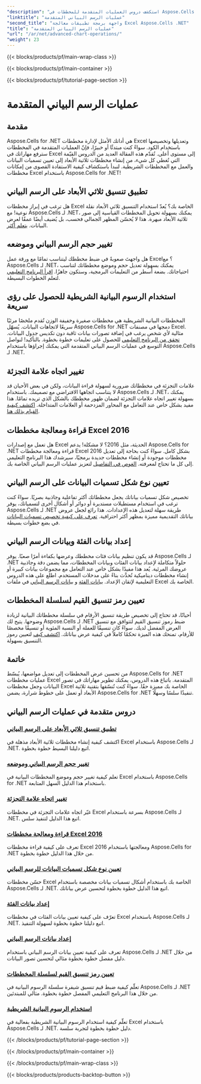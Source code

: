 ```yaml
---
"description": "استكشف دروس العمليات المتقدمة للمخططات في Aspose.Cells لـ .NET، بما في ذلك المخططات ثلاثية الأبعاد، وتغيير حجم المخططات، وعلامات التجزئة، والمزيد، مع أدلة سهلة المتابعة."
"linktitle": "عمليات الرسم البياني المتقدمة"
"second_title": "واجهة برمجة تطبيقات معالجة Excel Aspose.Cells .NET"
"title": "عمليات الرسم البياني المتقدمة"
"url": "/ar/net/advanced-chart-operations/"
"weight": 23
---
```


{{< blocks/products/pf/main-wrap-class >}}

{{< blocks/products/pf/main-container >}}

{{< blocks/products/pf/tutorial-page-section >}}

# عمليات الرسم البياني المتقدمة

## مقدمة

Aspose.Cells for .NET هي أداتك الأمثل لإدارة مخططات Excel وتعديلها وتخصيصها باستخدام الكود. سواءً كنت مبتدئًا أو خبيرًا، فإنّ العمليات المتقدمة في المخططات سترفع مهاراتك في Excel إلى مستوى أعلى. تُقدّم هذه المقالة العديد من الدروس القيّمة التي تُغطي كل شيء، من إنشاء مخططات ثلاثية الأبعاد إلى تعيين تسميات البيانات والعمل مع المخططات الشريطية. لنبدأ باستكشاف كيفية الاستفادة القصوى من إمكانات مخططات Excel باستخدام Aspose.Cells for .NET!

## تطبيق تنسيق ثلاثي الأبعاد على الرسم البياني

هل ترغب في إبراز مخططات Excel الخاصة بك؟ يُعدّ استخدام التنسيق ثلاثي الأبعاد نقلة نوعية! مع Aspose.Cells لـ .NET، يمكنك بسهولة تحويل المخططات القياسية إلى صور ثلاثية الأبعاد مبهرة. هذا لا يُحسّن المظهر الجمالي فحسب، بل يُضيف أيضًا عمقًا لعرض البيانات. [يتعلم أكثر](./apply-3d-format-to-chart/).

## تغيير حجم الرسم البياني وموضعه

هل واجهتَ صعوبةً في ضبط مخططك ليتناسب تمامًا مع ورقة عمل Excel؟ مع Aspose.Cells لـ .NET، يمكنك بسهولة تعديل حجم وموضع مخططاتك لتناسب احتياجاتك. بضعة أسطر من التعليمات البرمجية، وستكون جاهزًا. [اقرأ البرنامج التعليمي](./change-chart-size-and-position/) لتعلم الخطوات البسيطة.

## استخدام الرسوم البيانية الشريطية للحصول على رؤى سريعة

المخططات البيانية الشريطية هي مخططات صغيرة وخفيفة الوزن تُقدم ملخصًا مرئيًا سريعًا لاتجاهات البيانات. يُسهّل Aspose.Cells for .NET دمجها في مصنفات Excel. مثالية لأي شخص يرغب في إضافة تصورات بيانات ثاقبة دون تكديس جدول البيانات. [تحقق من البرنامج التعليمي](./using-sparklines/) للحصول على تعليمات خطوة بخطوة.
بالتأكيد! لنواصل التوسع في عمليات الرسم البياني المتقدمة التي يمكنك إجراؤها باستخدام Aspose.Cells لـ .NET.

## تغيير اتجاه علامة التجزئة

علامات التجزئة في مخططاتك ضرورية لسهولة قراءة البيانات، ولكن في بعض الأحيان قد لا يتناسب اتجاهها الافتراضي مع تصميمك. باستخدام Aspose.Cells لـ .NET، يمكنك بسهولة تغيير اتجاه علامات التجزئة لضمان ظهور مخططك بالشكل الذي تريده تمامًا. هذا مفيد بشكل خاص عند التعامل مع المحاور المزدحمة أو العلامات المتداخلة. [اكتشف كيفية القيام بذلك هنا](./change-tick-label-direction/).

## قراءة ومعالجة مخططات Excel 2016

هل تعمل مع إصدارات Excel الحديثة، مثل 2016؟ لا مشكلة! يدعم Aspose.Cells for .NET قراءة ومعالجة مخططات Excel 2016 بشكل كامل. سواءً كنت بحاجة إلى تعديل مخططات موجودة أو إنشاء مخططات جديدة برمجيًا، سيرشدك هذا البرنامج التعليمي إلى كل ما تحتاج لمعرفته. [الغوص في التفاصيل](./read-and-manipulate-excel-2016-charts/) لتعزيز عمليات الرسم البياني الخاصة بك.

## تعيين نوع شكل تسميات البيانات على الرسم البياني

تخصيص شكل تسميات بياناتك يجعل مخططاتك أكثر تفاعلية وجاذبية بصريًا. سواءً كنت ترغب في استخدام مستطيلات مستديرة أو دوائر أو أشكال أخرى لتسمياتك، يوفر Aspose.Cells لـ .NET طريقة سهلة لتعديل هذه الإعدادات. هذا رائع لجعل عروض بياناتك التقديمية مميزة بمظهر أكثر احترافية. [تعرف على كيفية تخصيص تسميات البيانات](./set-shape-type-of-data-labels-of-chart/) في بضع خطوات بسيطة.

## إعداد بيانات الفئة وبيانات الرسم البياني

قد يكون تنظيم بيانات فئات مخططك وعرضها بكفاءة أمرًا صعبًا. يوفر Aspose.Cells لـ .NET حلولاً متكاملة لإعداد بيانات الفئات وبيانات المخططات، مما يضمن دقة وجاذبية عروضك المرئية. يُعد هذا مفيدًا بشكل خاص عند التعامل مع مجموعات بيانات كبيرة أو إنشاء مخططات ديناميكية تُحدَّث بناءً على مدخلات المستخدم. اطلع على هذه الدروس التعليمية لإتقان الإعداد. [بيانات الفئة](./setting-category-data/) و [بيانات الرسم البياني](./setting-chart-data/) في ملفات Excel الخاصة بك.

## تعيين رمز تنسيق القيم لسلسلة المخططات

أحيانًا، قد تحتاج إلى تخصيص طريقة تنسيق الأرقام في سلسلة مخططاتك البيانية لزيادة وضوحها. يتيح لك Aspose.Cells لـ .NET ضبط رموز تنسيق القيم لتتوافق مع تنسيق العرض المفضل لديك. سواءً كان تنسيقًا للعملة أو النسبة المئوية أو تنسيقًا مخصصًا للأرقام، تمنحك هذه الميزة تحكمًا كاملاً في كيفية عرض بياناتك. [اكتشف كيف](./set-values-format-code-of-chart-series/) لتعيين رموز التنسيق بسهولة.

## خاتمة

من تحسين عرض المخططات إلى تعديل مواضعها، يُبسّط Aspose.Cells for .NET عمليات مخططات Excel المتقدمة. باتباع هذه الدروس، يمكنك تطوير مهاراتك في تصور البيانات وجعل مخططات Excel الخاصة بك مميزة حقًا. سواءً كنت تُنسّقها بتقنية ثلاثية الأبعاد أو تعمل على خطوط شرارة، يضمن Aspose.Cells for .NET تنفيذًا سلسًا وسهلًا.

## دروس متقدمة في عمليات الرسم البياني
### [تطبيق تنسيق ثلاثي الأبعاد على الرسم البياني](./apply-3d-format-to-chart/)
اكتشف كيفية إنشاء مخططات ثلاثية الأبعاد مذهلة في Excel باستخدام Aspose.Cells لـ .NET. اتبع دليلنا البسيط خطوة بخطوة.
### [تغيير حجم الرسم البياني وموضعه](./change-chart-size-and-position/)
تعلم كيفية تغيير حجم وموضع المخططات البيانية في Excel باستخدام Aspose.Cells for .NET باستخدام هذا الدليل السهل المتابعة.
### [تغيير اتجاه علامة التجزئة](./change-tick-label-direction/)
غيّر اتجاه علامات التجزئة في مخططات Excel بسرعة باستخدام Aspose.Cells لـ .NET. اتبع هذا الدليل لتنفيذ سلس.
### [قراءة ومعالجة مخططات Excel 2016](./read-and-manipulate-excel-2016-charts/)
تعرف على كيفية قراءة مخططات Excel 2016 ومعالجتها باستخدام Aspose.Cells for .NET من خلال هذا الدليل خطوة بخطوة.
### [تعيين نوع شكل تسميات البيانات للرسم البياني](./set-shape-type-of-data-labels-of-chart/)
حسّن مخططات Excel الخاصة بك باستخدام أشكال تسميات بيانات مخصصة باستخدام Aspose.Cells لـ .NET. اتبع هذا الدليل خطوة بخطوة لتحسين عرض بياناتك.
### [إعداد بيانات الفئة](./setting-category-data/)
تعرّف على كيفية تعيين بيانات الفئات في مخططات Excel باستخدام Aspose.Cells لـ .NET. اتبع دليلنا خطوة بخطوة لسهولة التنفيذ.
### [إعداد بيانات الرسم البياني](./setting-chart-data/)
تعرف على كيفية تعيين بيانات الرسم البياني باستخدام Aspose.Cells لـ .NET من خلال دليل مفصل خطوة بخطوة مثالي لتحسين تصور البيانات.
### [تعيين رمز تنسيق القيم لسلسلة المخططات](./set-values-format-code-of-chart-series/)
تعلّم كيفية ضبط قيم تنسيق شيفرة سلسلة الرسوم البيانية في Aspose.Cells لـ .NET من خلال هذا البرنامج التعليمي المفصل خطوة بخطوة. مثالي للمبتدئين.
### [استخدام الرسوم البيانية الشريطية](./using-sparklines/)
تعلّم كيفية استخدام الرسوم البيانية الشريطية بفعالية في Excel باستخدام Aspose.Cells لـ .NET. دليل خطوة بخطوة لتجربة سلسة.

{{< /blocks/products/pf/tutorial-page-section >}}

{{< /blocks/products/pf/main-container >}}

{{< /blocks/products/pf/main-wrap-class >}}

{{< blocks/products/products-backtop-button >}}